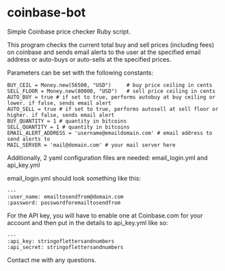 coinbase-bot
============

Simple Coinbase price checker Ruby script. 

This program checks the current total buy and sell prices (including fees) on coinbase and sends email alerts to the user at the specified email address or auto-buys or auto-sells at the specified prices.

Parameters can be set with the following constants:

```
BUY_CEIL = Money.new(56500, "USD")     # buy price ceiling in cents
SELL_FLOOR = Money.new(80000, "USD")   # sell price ceiling in cents
AUTO_BUY = true # if set to true, performs autobuy at buy ceiling or lower. if false, sends email alert
AUTO_SELL = true # if set to true, performs autosell at sell floor or higher. if false, sends email alert
BUY_QUANTITY = 1 # quantity in bitcoins
SELL_QUANTITY = 1 # quantity in bitcoins
EMAIL_ALERT_ADDRESS = 'username@emaildomain.com' # email address to send alerts to
MAIL_SERVER = 'mail@domain.com' # your mail server here 
```

Additionally, 2 yaml configuration files are needed:
email_login.yml and api_key.yml

email_login.yml should look something like this:

```
---
:user_name: emailtosendfrom@domain.com
:password: passwordforemailtosendfrom
```

For the API key, you will have to enable one at Coinbase.com for your account and then put in the details to api_key.yml like so:
```
---
:api_key: stringoflettersandnumbers
:api_secret: stringoflettersandnumbers
```
Contact me with any questions.

